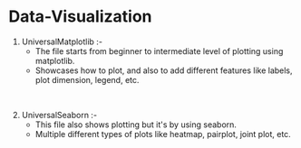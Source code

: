 # Data-Visualization

1. UniversalMatplotlib :-
    - The file starts from beginner to intermediate level of plotting using matplotlib.
    - Showcases how to plot, and also to add different features like labels, plot dimension, legend, etc.
<br/>

2. UniversalSeaborn :- 
    - This file also shows plotting but it's by using seaborn.
    - Multiple different types of plots like heatmap, pairplot, joint plot, etc.

